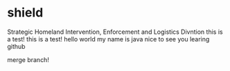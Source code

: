 # shield
Strategic Homeland Intervention, Enforcement and Logistics Divntion
this is a test!
this is a test!
hello world my name is java nice to see you
learing github 
>>>>>>>
merge branch!
